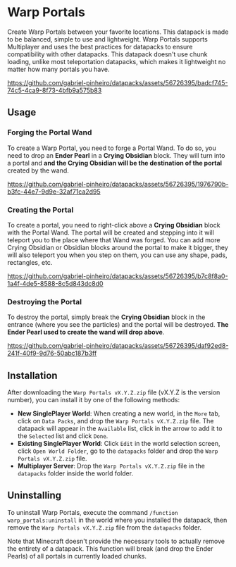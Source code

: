 # Warp Portals

Create Warp Portals between your favorite locations. This datapack is made to be balanced, simple to use and lightweight.
Warp Portals supports Multiplayer and uses the best practices for datapacks to ensure compatibility with other datapacks.
This datapack doesn't use chunk loading, unlike most teleportation datapacks, which makes it lightweight no matter how many portals you have.

https://github.com/gabriel-pinheiro/datapacks/assets/56726395/badcf745-74c5-4ca9-8f73-4bfb9a575b83

## Usage

### Forging the Portal Wand

To create a Warp Portal, you need to forge a Portal Wand. To do so, you need to drop an **Ender Pearl** in a **Crying Obsidian** block. They will turn into a portal and **and the Crying Obsidian will be the destination of the portal** created by the wand.

https://github.com/gabriel-pinheiro/datapacks/assets/56726395/1976790b-b3fc-44e7-9d9e-32af71ca2d95

### Creating the Portal

To create a portal, you need to right-click above a **Crying Obsidian** block with the Portal Wand. The portal will be created and stepping into it will teleport you to the place where that Wand was forged. You can add more Crying Obsidian or Obsidian blocks around the portal to make it bigger, they will also teleport you when you step on them, you can use any shape, pads, rectangles, etc.

https://github.com/gabriel-pinheiro/datapacks/assets/56726395/b7c8f8a0-1a4f-4de5-8588-8c5d843dc8d0

### Destroying the Portal

To destroy the portal, simply break the **Crying Obsidian** block in the entrance (where you see the particles) and the portal will be destroyed. **The Ender Pearl used to create the wand will drop above**.

https://github.com/gabriel-pinheiro/datapacks/assets/56726395/daf92ed8-241f-40f9-9d76-50abc187b3ff

## Installation

After downloading the `Warp Portals vX.Y.Z.zip` file (vX.Y.Z is the version number), you can install it by one of the following methods:
- **New SinglePlayer World**: When creating a new world, in the `More` tab, click on `Data Packs`, and drop the `Warp Portals vX.Y.Z.zip` file. The datapack will appear in the `Available` list, click in the arrow to add it to the `Selected` list and click `Done`.
- **Existing SinglePlayer World**: Click `Edit` in the world selection screen, click `Open World Folder`, go to the `datapacks` folder and drop the `Warp Portals vX.Y.Z.zip` file.
- **Multiplayer Server**: Drop the `Warp Portals vX.Y.Z.zip` file in the `datapacks` folder inside the world folder.

## Uninstalling

To uninstall Warp Portals, execute the command `/function warp_portals:uninstall` in the world where you installed the datapack, then remove the `Warp Portals vX.Y.Z.zip` file from the `datapacks` folder.

Note that Minecraft doesn't provide the necessary tools to actually remove the entirety of a datapack. This function will break (and drop the Ender Pearls) of all portals in currently loaded chunks.
